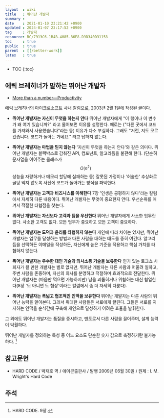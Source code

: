 ```yaml
---
layout  : wiki
title   : 뛰어난 개발자
summary : 
date    : 2021-01-10 23:21:42 +0900
updated : 2024-01-07 23:17:52 +0900
tag     : 개발자
resource: BC/7913C6-1B4B-4085-86E8-D9D340D31158
toc     : true
public  : true
parent  : [[/better-work]]
latex   : true
---
```

* TOC
{:toc}

## 에릭 브레히너가 말하는 뛰어난 개발자

- [More than a number—Productivity][hardcode]

에릭 브레히너의 마이크로소프트 사내 칼럼으로, 2003년 2월 1일에 작성된 글이다.

>
- **뛰어난 개발자는 자신이 무엇을 하는지 안다** 뛰어난 개발자에게 "이 행이나 이 변수가 왜 여기 있습니까?" 라고 물어보면 이유를 설명한다. 때로는 ("다른 곳에서 코드를 가져와서 사용했습니다"라는 등) 이유가 다소 부실하다. 그래도 "저런, 저도 모르겠습니다. 코드가 돌아는 가네요." 라고 답하지 않는다.
>
- **뛰어난 개발자는 마법을 믿지 않는다** '자신이 무엇을 하는지 안다'와 같은 의미다. 뛰어난 개발자는 블랙박스로 감춰진 API, 컴포넌트, 알고리듬을 불편해 한다. (단순히 문자열을 이어주는 클래스가 $$O(n^2)$$ 성능을 자랑하거나 메모리 할당에 실패하는 등) 잘못된 가정이나 '허술한' 추상화로 골탕 먹지 않도록 사전에 코드가 돌아가는 방식을 파악한다.
>
- **뛰어난 개발자는 고객과 비즈니스를 이해한다** 7장 '인생은 공평하지 않다'라는 칼럼에서 자세히 다룬 내용이다. 뛰어난 개발자는 무엇이 중요한지 안다. 우선순위를 매겨서 적절한 타협점을 찾는다.
>
- **뛰어난 개발자는 자신보다 고객과 팀을 우선한다** 뛰어난 개발자에게 사소한 업무란 없다. 사소한 고객도 없다. 모든 업무가 중요하고 모든 고객이 중요하다.
>
- **뛰어난 개발자는 도덕과 윤리를 타협하지 않는다** 개인에 따라 차이는 있지만, 뛰어난 개발자는 업무를 달성하는 방법과 다른 사람을 대하는 태도를 중히 여긴다. 알고리듬을 선택하든 이메일을 작성하든, 자신에게 높은 기준을 적용하고 핵심 가치를 타협하지 않는다.
>
- **뛰어난 개발자는 우수한 대인 기술과 의사소통 기술을 보유한다** 인기 있는 토크쇼 사회자가 될 만한 개발자는 별로 없지만, 뛰어난 개발자는 다른 사람과 어울려 일하고, 주변 사람을 존중하며, 자신의 의사를 분명하고 적절하며 효과적으로 전달한다. 뛰어난 개발자는 (마음만 먹으면 가능하지만) 남을 괴롭히거나 위협하는 대신 협업한다(8장 '모 아니면 도 협상'이라는 칼럼에서 좀 더 자세히 다룬다).
>
- **뛰어난 개발자는 폭넓고 협조적인 인맥을 보유한다** 뛰어난 개발자는 다른 사람의 뛰어난 능력을 알아본다. 그래서 위대한 사람들은 서로에게 끌린다. 그들은 서로를 지지하는 인맥을 순식간에 구축해 개인으로 달성하기 어려운 효율을 발휘한다.
>
그 외에도 뛰어난 개발자는 품질을 중시하고, 멘토로서 다른 사람을 끌어주며, 설계 능력이 탁월하다.
>
뛰어난 개발자를 정의하는 특성 중 어느 요소도 단순한 숫자 값으로 측정하기란 불가능하다.
[^hardcode-9]

## 참고문헌

- HARD CODE / 박재호 역 / 에이콘출판사 / 발행 2009년 06월 30일 / 원제 : I. M. Wright's Hard Code

## 주석

[^hardcode-9]: HARD CODE. 9장.

[hardcode]: https://imwrightshardcode.com/2003/02/more-than-a-number-productivity/

